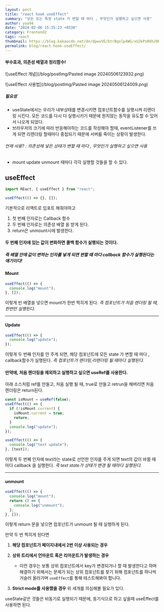 ```yaml
---
layout: post
title: "react hook useEffect"
summary: "모든 또는 특정 state 가 변할 때 마다 , 무엇인가 실행하고 싶으면 사용"
author: yoo94
date: "2024-02-06 15:35:23 +0530"
category: Frontend2
tags: react
thumbnail: https://blog.kakaocdn.net/dn/dpwvVE/btrBqolp4WG/xU2kPsR8hJ0Rpx9B1LSoZ1/img.png
permalink: blog/react-hook-useEffect/
---
```


#### 부수효과, 의존성 배열과 정리함수!

![useEffect 개념](/blog/postImg/Pasted image 20240506123932.png)

![useEffect 사용법](/blog/postImg/Pasted image 20240506124009.png)

##### 필요성

- useState에서는 우리가 내부상태를 변경시키면 컴포넌트함수를 실행시켜 리랜더링 시킨다.
  모든 코드를 다시 다 실행시키기 때문에 원치않는 동작을 유도할 수 있어서 나오게 되었다.
- 브라우저의 크기에 따라 반응해야하는 코드를 작성해야 할때, eventListener를 쓰게 되면 리렌더링 할때마다 중첩되기 때문에 서버를 죽이는 상황이 발생한다.

###### 언제 사용? : 의존성에 넣은 상태가 변할 때 마다 , 무엇인가 실행하고 싶으면 사용

- mount update unmount 때마다 각각 실행할 것들을 할 수 있다.

## useEffect

```jsx
import REact, { useEffect } from "react";

useEffect(() => {}, []);
```

기본적으로 리액트로 임포트 해줘야하고

1. 첫 번째 인자로는 Callback 함수
2. 두 번째 인자로는 의존성 배열
   을 받게 된다.
3. return은 unmount시에 발생한다.

#### 두 번째 인자에 있는 값이 변화하면 콜백 함수가 실행되는 것이다.

##### 즉 배열 안에 값이 변하는 인자를 넣게 되면 변할 때 마다 callback 함수가 실행된다는 얘기이다!

#### Mount

```jsx
useEffect(() => {
  console.log("mount");
}, []);
```

이렇게 빈 배열을 넣으면 mount가 한번 찍히게 된다.
_즉 컴포넌트가 처음 렌더링 될 때, 한번만 실행된다._

---

#### Update

```jsx
useEffect(() => {
  console.log("update");
});
```

이렇게 두 번째 인자를 안 주게 되면, 해당 컴포넌트에 모든 state 가 변할 때 마다 , callback함수가 실행된다.
_즉 컴포넌트가 렌더링,리렌더링 될 때마다 실행된다._

#### 만약에, 처음 렌더링을 제외하고 실행하고 싶으면 useRef를 사용한다.

아래 소스처럼 ref를 만들고, 처음 실행 될 때, true로 만들고 retrun을 해버리면 처음 렌더링은 return된다.

```jsx
const isMount = useRef(false);
useEffect(() => {
  if (!isMount.current) {
    isMount.current = true;
    return;
  }
  console.log("update");
});
```

```jsx
useEffect(() => {
  console.log("text update");
}, [text]);
```

이렇게 두 번째 인자에 text라는 state로 선언한 인자를 주게 되면 text의 값이 바뀔 때마다 callback 을 실행한다.
_즉 text state가 상태가 변경 될 때마다 실행된다._

---

#### unmount

```jsx
useEffect(() => {
  console.log("mount");
  return () => {
    console.log("unmount");
  };
}, []);
```

이렇게 return 문을 넣으면 컴포넌트가 unmount 될 때 실행하게 된다.

만약 두 번 찍히게 된다면

1. **해당 컴포넌트가 페이지내에서 2번 이상 사용되는 경우**

2. **상위 트리에서 언마운트 혹은 리마운트가 발생하는 경우**

   - 이런 경우는 보통 상위 컴포넌트에서 key가 변경되거나 할 때 발생한다고 하며 해결하기 위해서는 문제가 되는 상위 컴포넌트를 찾기 위해 컴포넌트를 하나씩 거슬러 올라가며 `useEffect`를 통해 테스트해봐야 합니다.

3. **Strict mode를 사용했을 경우**
   위 세개를 의심해볼 필요가 있다.

useState같은 것들은 비동기로 실행되기 때문에, 동기식으로 하고 싶을때 useEffect를 사용하면 된다.
